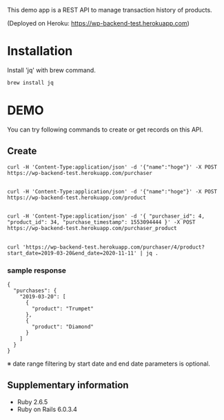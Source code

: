 This demo app is a REST API to manage transaction history of products.

(Deployed on Heroku: https://wp-backend-test.herokuapp.com)

# Installation

Install 'jq' with brew command.

```bash
brew install jq
```

# DEMO

You can try following commands to create or get records on this API.

## Create

```terminal
curl -H 'Content-Type:application/json' -d '{"name":"hoge"}' -X POST https://wp-backend-test.herokuapp.com/purchaser
```

##

```terminal
curl -H 'Content-Type:application/json' -d '{"name":"hoge"}' -X POST https://wp-backend-test.herokuapp.com/product
```

##

```terminal
curl -H 'Content-Type:application/json' -d '{ "purchaser_id": 4, "product_id": 34, "purchase_timestamp": 1553094444 }' -X POST https://wp-backend-test.herokuapp.com/purchaser_product
```

##

```terminal
curl 'https://wp-backend-test.herokuapp.com/purchaser/4/product?start_date=2019-03-20&end_date=2020-11-11' | jq .
```

### sample response

```terminal
{
  "purchases": {
    "2019-03-20": [
      {
        "product": "Trumpet"
      },
      {
        "product": "Diamond"
      }
    ]
  }
}
```

※ date range filtering by start date and end date parameters is optional.

## Supplementary information

- Ruby 2.6.5
- Ruby on Rails 6.0.3.4
